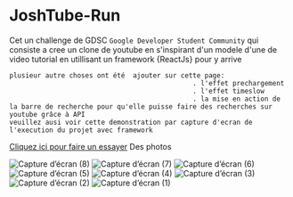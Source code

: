 # JoshTube-Run
Cet un challenge de GDSC ```Google Developer Student Community```  qui consiste a cree un clone de youtube en s'inspirant d'un modele d'une de video tutorial en utillisant un framework {ReactJs} pour y arrive 

```
plusieur autre choses ont été  ajouter sur cette page: 
                                              . l'effet prechargement
                                              . l'effet timeslow
                                              . la mise en action de la barre de recherche pour qu'elle puisse faire des recherches sur youtube grâce à API
veuillez ausi voir cette demonstration par capture d'ecran de l'execution du projet avec framework
```
[Cliquez ici pour faire un essayer](https://joshtube-run.netlify.app)
                                                                    Des photos

![Capture d’écran (8)](https://github.com/user-attachments/assets/4a005b25-866a-43a0-a984-86804e4ee815)
![Capture d’écran (7)](https://github.com/user-attachments/assets/c19c9fa3-dbdf-4243-a5ee-1a5e1d7fce70)
![Capture d’écran (6)](https://github.com/user-attachments/assets/48b44101-865b-400b-8114-a8b4f2b62e36)
![Capture d’écran (5)](https://github.com/user-attachments/assets/7505357e-f619-4e4d-9d26-cfc10785f736)
![Capture d’écran (4)](https://github.com/user-attachments/assets/97e42cf6-2523-4766-9989-ac8f56a0ad9c)
![Capture d’écran (3)](https://github.com/user-attachments/assets/4f72f277-55d0-44ad-8af3-752aa59b5127)
![Capture d’écran (2)](https://github.com/user-attachments/assets/5de1890c-8c56-49c0-a832-e22fc36cd97f)
![Capture d’écran (1)](https://github.com/user-attachments/assets/5cfa2ada-9c7b-4549-be49-bc1badf1c900)

